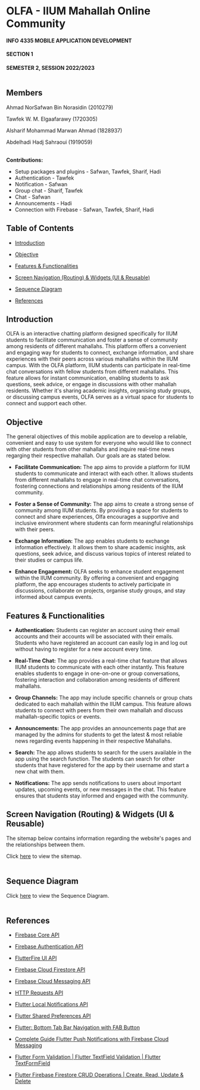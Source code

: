# OLFA - IIUM Mahallah Online Community
  
#### INFO 4335 MOBILE APPLICATION DEVELOPMENT
#### SECTION 1
#### SEMESTER 2, SESSION 2022/2023<br></br>


## Members
Ahmad NorSafwan Bin Norasidin (2010279)

Tawfek W. M. Elgaafarawy (1720305)

Alsharif Mohammad Marwan Ahmad (1828937)

Abdelhadi Hadj Sahraoui (1919059)<br></br>

**Contributions:**

- Setup packages and plugins - Safwan, Tawfek, Sharif, Hadi
- Authentication - Tawfek
- Notification - Safwan
- Group chat - Sharif, Tawfek
- Chat - Safwan
- Announcements - Hadi
- Connection with Firebase - Safwan, Tawfek, Sharif, Hadi

 
## Table of Contents
- [Introduction](#introduction)

- [Objective](#objective)

- [Features & Functionalities](#features--functionalities)
  
- [Screen Navigation (Routing) & Widgets (UI & Reusable)](#screen-navigation-routing--widgets-ui--reusable)

- [Sequence Diagram](#sequence-diagram)

- [References](#references)


  
## Introduction

OLFA is an interactive chatting platform designed specifically for IIUM students to facilitate communication and foster a sense of community among residents of different mahallahs. This platform offers a convenient and engaging way for students to connect, exchange information, and share experiences with their peers across various mahallahs within the IIUM campus.
With the OLFA platform, IIUM students can participate in real-time chat conversations with fellow students from different mahallahs. This feature allows for instant communication, enabling students to ask questions, seek advice, or engage in discussions with other mahallah residents. Whether it's sharing academic insights, organising study groups, or discussing campus events, OLFA serves as a virtual space for students to connect and support each other.

	

## Objective

The general objectives of this mobile application are to develop a reliable, convenient and easy to use system for everyone who would like to connect with other students from other mahallahs and inquire real-time news regarging their respective mahallah. Our goals are as stated below.

- **Facilitate Communication:** The app aims to provide a platform for IIUM students to communicate and interact with each other. It allows students from different mahallahs to engage in real-time chat conversations, fostering connections and relationships among residents of the IIUM community.

- **Foster a Sense of Community:** The app aims to create a strong sense of community among IIUM students. By providing a space for students to connect and share experiences, Olfa encourages a supportive and inclusive environment where students can form meaningful relationships with their peers.

- **Exchange Information:** The app enables students to exchange information effectively. It allows them to share academic insights, ask questions, seek advice, and discuss various topics of interest related to their studies or campus life.

- **Enhance Engagement:** OLFA seeks to enhance student engagement within the IIUM community. By offering a convenient and engaging platform, the app encourages students to actively participate in discussions, collaborate on projects, organise study groups, and stay informed about campus events.


	
## Features & Functionalities

- **Authentication:** Students can register an account using their email accounts and their accounts will be associated with their emails. Students who have registered an account can easily log in and log out without having to register for a new account every time.

- **Real-Time Chat:** The app provides a real-time chat feature that allows IIUM students to communicate with each other instantly. This feature enables students to engage in one-on-one or group conversations, fostering interaction and collaboration among residents of different mahallahs.

- **Group Channels:** The app may include specific channels or group chats dedicated to each mahallah within the IIUM campus. This feature allows students to connect with peers from their own mahallah and discuss mahallah-specific topics or events.

- **Announcements:** The app provides an announcements page that are managed by the admins for students to get the latest & most reliable news regarding events happening in their respective Mahallahs.

- **Search:** The app allows students to search for the users available in the app using the search function. The students can search for other students that have registered for the app by their username and start a new chat with them.

- **Notifications:** The app sends notifications to users about important updates, upcoming events, or new messages in the chat. This feature ensures that students stay informed and engaged with the community.



## Screen Navigation (Routing) & Widgets (UI & Reusable)
The sitemap below contains information regarding the website's pages and the relationships between them.

Click [here](https://github.com/dumpacson/OLFA/issues/1#issue-1799785490) to view the sitemap.<br/><br/>



## Sequence Diagram

Click [here](https://github.com/dumpacson/Blood-Bank-Management-System/issues/4#issue-1512850541) to view the Sequence Diagram.<br/><br/>


## References

- [Firebase Core API](https://pub.dev/packages/firebase_core)

- [Firebase Authentication API](https://pub.dev/packages/firebase_auth)

- [FlutterFire UI API](https://pub.dev/packages/flutterfire_ui)

- [Firebase Cloud Firestore API](https://pub.dev/packages/cloud_firestore)

- [Firebase Cloud Messaging API](https://pub.dev/packages/firebase_messaging)

- [HTTP Requests API](https://pub.dev/packages/http)

- [Flutter Local Notifications API](https://pub.dev/packages/flutter_local_notifications)

- [Flutter Shared Preferences API](https://pub.dev/packages/shared_preferences)

- [Flutter: Bottom Tab Bar Navigation with FAB Button](https://www.youtube.com/watch?v=1y-gfskpMIM)

- [Complete Guide Flutter Push Notifications with Firebase Cloud Messaging](https://www.youtube.com/watch?v=AUU6gbDni4Q)

- [Flutter Form Validation | Flutter TextField Validation | Flutter TextFormField](https://www.youtube.com/watch?v=GFKqoIAPd0Q)

- [Flutter Firebase Firestore CRUD Operations | Create, Read, Update & Delete](https://www.youtube.com/watch?v=n1PM9XcYD5s)

<br></br>
